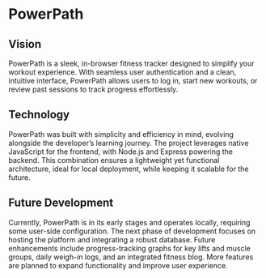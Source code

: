# PowerPath

## Vision
PowerPath is a sleek, in-browser fitness tracker designed to simplify your workout experience. With seamless user authentication and a clean, intuitive interface, PowerPath allows users to log in, start new workouts, or review past sessions to track progress effortlessly.

## Technology
PowerPath was built with simplicity and efficiency in mind, evolving alongside the developer’s learning journey. The project leverages native JavaScript for the frontend, with Node.js and Express powering the backend. This combination ensures a lightweight yet functional architecture, ideal for local deployment, while keeping it scalable for the future.

## Future Development
Currently, PowerPath is in its early stages and operates locally, requiring some user-side configuration. The next phase of development focuses on hosting the platform and integrating a robust database. Future enhancements include progress-tracking graphs for key lifts and muscle groups, daily weigh-in logs, and an integrated fitness blog. More features are planned to expand functionality and improve user experience.

